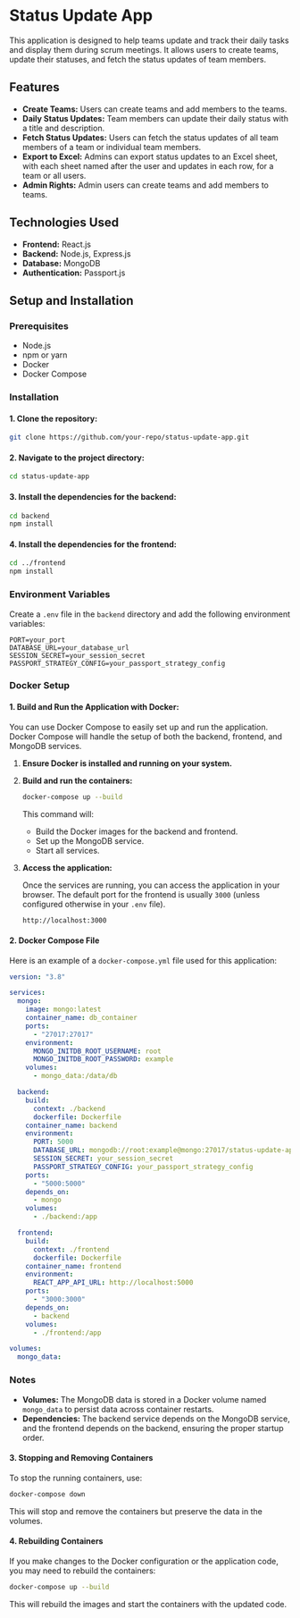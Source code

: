 # Status Update App

This application is designed to help teams update and track their daily tasks and display them during scrum meetings. It allows users to create teams, update their statuses, and fetch the status updates of team members.

## Features

- **Create Teams:** Users can create teams and add members to the teams.
- **Daily Status Updates:** Team members can update their daily status with a title and description.
- **Fetch Status Updates:** Users can fetch the status updates of all team members of a team or individual team members.
- **Export to Excel:** Admins can export status updates to an Excel sheet, with each sheet named after the user and updates in each row, for a team or all users.
- **Admin Rights:** Admin users can create teams and add members to teams.

## Technologies Used

- **Frontend:** React.js
- **Backend:** Node.js, Express.js
- **Database:** MongoDB
- **Authentication:** Passport.js

## Setup and Installation

### Prerequisites

- Node.js
- npm or yarn
- Docker
- Docker Compose

### Installation

#### 1. Clone the repository:

```sh
git clone https://github.com/your-repo/status-update-app.git
```

#### 2. Navigate to the project directory:

```sh
cd status-update-app
```

#### 3. Install the dependencies for the backend:

```sh
cd backend
npm install
```

#### 4. Install the dependencies for the frontend:

```sh
cd ../frontend
npm install
```

### Environment Variables

Create a `.env` file in the `backend` directory and add the following environment variables:

```env
PORT=your_port
DATABASE_URL=your_database_url
SESSION_SECRET=your_session_secret
PASSPORT_STRATEGY_CONFIG=your_passport_strategy_config
```

### Docker Setup

#### 1. Build and Run the Application with Docker:

You can use Docker Compose to easily set up and run the application. Docker Compose will handle the setup of both the backend, frontend, and MongoDB services.

1. **Ensure Docker is installed and running on your system.**

2. **Build and run the containers:**

   ```sh
   docker-compose up --build
   ```

   This command will:

   - Build the Docker images for the backend and frontend.
   - Set up the MongoDB service.
   - Start all services.

3. **Access the application:**

   Once the services are running, you can access the application in your browser. The default port for the frontend is usually `3000` (unless configured otherwise in your `.env` file).

   ```sh
   http://localhost:3000
   ```

#### 2. Docker Compose File

Here is an example of a `docker-compose.yml` file used for this application:

```yaml
version: "3.8"

services:
  mongo:
    image: mongo:latest
    container_name: db_container
    ports:
      - "27017:27017"
    environment:
      MONGO_INITDB_ROOT_USERNAME: root
      MONGO_INITDB_ROOT_PASSWORD: example
    volumes:
      - mongo_data:/data/db

  backend:
    build:
      context: ./backend
      dockerfile: Dockerfile
    container_name: backend
    environment:
      PORT: 5000
      DATABASE_URL: mongodb://root:example@mongo:27017/status-update-app?authSource=admin
      SESSION_SECRET: your_session_secret
      PASSPORT_STRATEGY_CONFIG: your_passport_strategy_config
    ports:
      - "5000:5000"
    depends_on:
      - mongo
    volumes:
      - ./backend:/app

  frontend:
    build:
      context: ./frontend
      dockerfile: Dockerfile
    container_name: frontend
    environment:
      REACT_APP_API_URL: http://localhost:5000
    ports:
      - "3000:3000"
    depends_on:
      - backend
    volumes:
      - ./frontend:/app

volumes:
  mongo_data:
```

### Notes

- **Volumes:** The MongoDB data is stored in a Docker volume named `mongo_data` to persist data across container restarts.
- **Dependencies:** The backend service depends on the MongoDB service, and the frontend depends on the backend, ensuring the proper startup order.

#### 3. Stopping and Removing Containers

To stop the running containers, use:

```sh
docker-compose down
```

This will stop and remove the containers but preserve the data in the volumes.

#### 4. Rebuilding Containers

If you make changes to the Docker configuration or the application code, you may need to rebuild the containers:

```sh
docker-compose up --build
```

This will rebuild the images and start the containers with the updated code.
